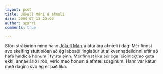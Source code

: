```yaml
---
layout: post
title: Jökull Máni á afmæli
date: 2006-07-13 23:00
author: sporri
comments: true

---
```

Stóri strákurinn minn hann <a href="http://www.flickr.com/photos/sporri/tags/j%C3%B6kullm%C3%A1ni/">Jökull Máni</a> á átta ára afmæli í dag. Mér finnst svo skelfing stutt síðan að ég labbaði ringlaður út af kvennadeildinni eftir að hafa haldið á honum í fyrsta sinn. Mér finnst líka sérlega leiðinlegt að geta ekki, annað árið í röð, verið með honum á afmælisdeginum. Hann var kátur með daginn svo ég er það líka.
